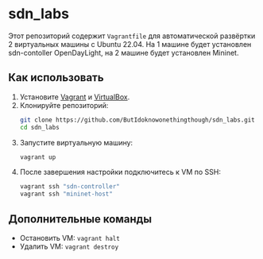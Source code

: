 # sdn_labs

Этот репозиторий содержит `Vagrantfile` для автоматической развёртки 2 виртуальных машины с Ubuntu 22.04. На 1 машине будет установлен sdn-contoller OpenDayLight, на 2 машине будет установлен Mininet.

## Как использовать

1. Установите [Vagrant](https://drive.google.com/file/d/135jOX1ZB2_PfssNw6KiVQj-vvbXKZOR1/view?usp=sharing) и [VirtualBox](https://www.virtualbox.org/).
2. Клонируйте репозиторий:
   ```bash
   git clone https://github.com/ButIdoknowonethingthough/sdn_labs.git
   cd sdn_labs
   ```
3. Запустите виртуальную машину:
   ```bash
   vagrant up
   ```
4. После завершения настройки подключитесь к VM по SSH:
   ```bash
   vagrant ssh "sdn-controller"
   vagrant ssh "mininet-host"
   ```

## Дополнительные команды
- Остановить VM: `vagrant halt`
- Удалить VM: `vagrant destroy`
